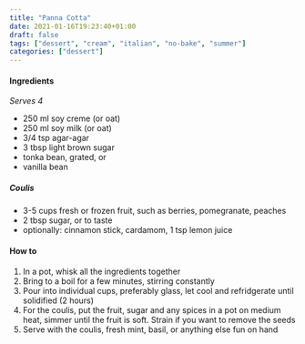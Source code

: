 ```yaml
---
title: "Panna Cotta"
date: 2021-01-16T19:23:40+01:00
draft: false
tags: ["dessert", "cream", "italian", "no-bake", "summer"]
categories: ["dessert"]
---
```


#### Ingredients

_Serves 4_

* 250 ml soy creme (or oat)
* 250 ml soy milk (or oat)
* 3/4 tsp agar-agar 
* 3 tbsp light brown sugar
* tonka bean, grated, or
* vanilla bean

##### Coulis

* 3-5 cups fresh or frozen fruit, such as berries, pomegranate, peaches
* 2 tbsp sugar, or to taste
* optionally: cinnamon stick, cardamom, 1 tsp lemon juice

#### How to

1. In a pot, whisk all the ingredients together
2. Bring to a boil for a few minutes, stirring constantly
3. Pour into individual cups, preferably glass, let cool and refridgerate until solidified (2 hours)
4. For the coulis, put the fruit, sugar and any spices in a pot on medium heat, simmer until the fruit is soft. Strain if you want to remove the seeds
5. Serve with the coulis, fresh mint, basil, or anything else fun on hand
